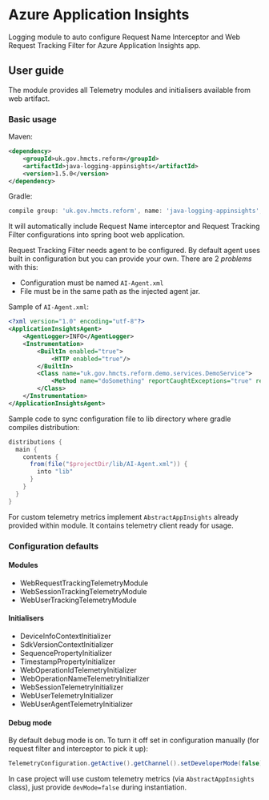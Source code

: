 # Azure Application Insights

Logging module to auto configure Request Name Interceptor and Web Request Tracking Filter for Azure Application Insights app.

## User guide

The module provides all Telemetry modules and initialisers available from web artifact.

### Basic usage

Maven:

```xml
<dependency>
    <groupId>uk.gov.hmcts.reform</groupId>
    <artifactId>java-logging-appinsights</artifactId>
    <version>1.5.0</version>
</dependency>
```

Gradle:

```groovy
compile group: 'uk.gov.hmcts.reform', name: 'java-logging-appinsights', version: '1.5.0'
```

It will automatically include Request Name interceptor and Request Tracking Filter configurations into spring boot web application.

Request Tracking Filter needs agent to be configured. By default agent uses built in configuration but you can provide your own. There are 2 _problems_ with this:

- Configuration must be named `AI-Agent.xml`
- File must be in the same path as the injected agent jar.

Sample of `AI-Agent.xml`:

```xml
<?xml version="1.0" encoding="utf-8"?>
<ApplicationInsightsAgent>
    <AgentLogger>INFO</AgentLogger>
    <Instrumentation>
        <BuiltIn enabled="true">
            <HTTP enabled="true"/>
        </BuiltIn>
        <Class name="uk.gov.hmcts.reform.demo.services.DemoService">
            <Method name="doSomething" reportCaughtExceptions="true" reportExecutionTime="true"/>
        </Class>
    </Instrumentation>
</ApplicationInsightsAgent>
```

Sample code to sync configuration file to lib directory where gradle compiles distribution:

```groovy
distributions {
  main {
    contents {
      from(file("$projectDir/lib/AI-Agent.xml")) {
        into "lib"
      }
    }
  }
}
```

For custom telemetry metrics implement `AbstractAppInsights` already provided within module. It contains telemetry client ready for usage.

### Configuration defaults

#### Modules

- WebRequestTrackingTelemetryModule
- WebSessionTrackingTelemetryModule
- WebUserTrackingTelemetryModule

#### Initialisers

- DeviceInfoContextInitializer
- SdkVersionContextInitializer
- SequencePropertyInitializer
- TimestampPropertyInitializer
- WebOperationIdTelemetryInitializer
- WebOperationNameTelemetryInitializer
- WebSessionTelemetryInitializer
- WebUserTelemetryInitializer
- WebUserAgentTelemetryInitializer

#### Debug mode

By default debug mode is on. To turn it off set in configuration manually (for request filter and interceptor to pick it up):

```java
TelemetryConfiguration.getActive().getChannel().setDeveloperMode(false);
```

In case project will use custom telemetry metrics (via `AbstractAppInsights` class), just provide `devMode=false` during instantiation.
